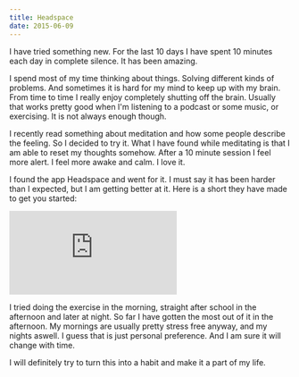```yaml
---
title: Headspace
date: 2015-06-09
---
```

I have tried something new. For the last 10 days I have spent 10 minutes each day in complete silence. It has been amazing.

I spend most of my time thinking about things. Solving different kinds of problems. And sometimes it is hard for my mind to keep up with my brain. From time to time I really enjoy completely shutting off the brain. Usually that works pretty good when I'm listening to a podcast or some music, or exercising. It is not always enough though.

<span class="more"></span>

I recently read something about meditation and how some people describe the feeling. So I decided to try it. What I have found while meditating is that I am able to reset my thoughts somehow. After a 10 minute session I feel more alert. I feel more awake and calm. I love it.

I found the app Headspace and went for it. I must say it has been harder than I expected, but I am getting better at it. Here is a short they have made to get you started:

<iframe src="https://www.youtube.com/embed/IoLSRGzZwow" frameborder="0" allowfullscreen class="youtube"></iframe>

I tried doing the exercise in the morning, straight after school in the afternoon and later at night. So far I have gotten the most out of it in the afternoon. My mornings are usually pretty stress free anyway, and my nights aswell. I guess that is just personal preference. And I am sure it will change with time.

I will definitely try to turn this into a habit and make it a part of my life.
